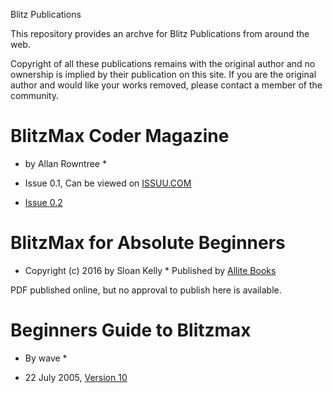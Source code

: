 Blitz Publications

This repository provides an archve for Blitz Publications from around the web.

Copyright of all these publications remains with the original author and no ownership is implied by their publication on this site.
If you are the original author and would like your works removed, please contact a member of the community.

# BlitzMax Coder Magazine
* by Allan Rowntree *

* Issue 0.1, Can be viewed on [ISSUU.COM](https://issuu.com/arowx/docs/blitzmaxcoder01heavy)
* [Issue 0.2](../BlitzMax-Coder/blitzmax-coder-02.pdf)

# BlitzMax for Absolute Beginners
* Copyright (c) 2016 by Sloan Kelly *
Published by [Allite Books](www.allitebooks.com)

PDF published online, but no approval to publish here is available.

# Beginners Guide to Blitzmax
* By wave *

* 22 July 2005, [Version 10](../wave/waves-blitzmax-tutorial-version-10-2005-07-22.pdf)


